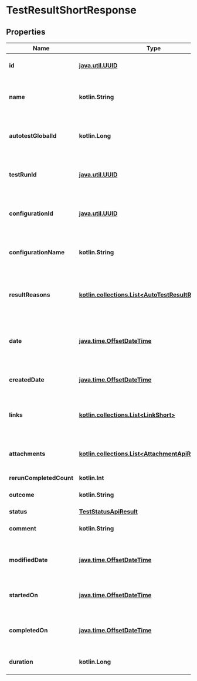 
# TestResultShortResponse

## Properties
| Name | Type | Description | Notes |
| ------------ | ------------- | ------------- | ------------- |
| **id** | [**java.util.UUID**](java.util.UUID.md) | Unique ID of the test result |  |
| **name** | **kotlin.String** | Name of autotest represented by the test result |  |
| **autotestGlobalId** | **kotlin.Long** | Global ID of autotest represented by the test result |  |
| **testRunId** | [**java.util.UUID**](java.util.UUID.md) | Unique ID of test run where the test result is located |  |
| **configurationId** | [**java.util.UUID**](java.util.UUID.md) | Unique ID of configuration which the test result uses |  |
| **configurationName** | **kotlin.String** | Name of configuration which the test result uses |  |
| **resultReasons** | [**kotlin.collections.List&lt;AutoTestResultReasonShort&gt;**](AutoTestResultReasonShort.md) | Collection of result reasons which the test result have |  |
| **date** | [**java.time.OffsetDateTime**](java.time.OffsetDateTime.md) | Date when the test result was completed or started or created |  |
| **createdDate** | [**java.time.OffsetDateTime**](java.time.OffsetDateTime.md) | Date when the test result has been created |  |
| **links** | [**kotlin.collections.List&lt;LinkShort&gt;**](LinkShort.md) | Collection of links attached to the test result |  |
| **attachments** | [**kotlin.collections.List&lt;AttachmentApiResult&gt;**](AttachmentApiResult.md) | Collection of files attached to the test result |  |
| **rerunCompletedCount** | **kotlin.Int** | Run count |  |
| **outcome** | **kotlin.String** | Outcome of the test result |  [optional] |
| **status** | [**TestStatusApiResult**](TestStatusApiResult.md) |  |  [optional] |
| **comment** | **kotlin.String** | Comment to the test result |  [optional] |
| **modifiedDate** | [**java.time.OffsetDateTime**](java.time.OffsetDateTime.md) | Date when the test result has been modified |  [optional] |
| **startedOn** | [**java.time.OffsetDateTime**](java.time.OffsetDateTime.md) | Date when the test result has been started |  [optional] |
| **completedOn** | [**java.time.OffsetDateTime**](java.time.OffsetDateTime.md) | Date when the test result has been completed |  [optional] |
| **duration** | **kotlin.Long** | Time which it took to run the test |  [optional] |



